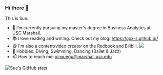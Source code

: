 ### Hi there 👋
This is Sue. 
- 🌱 I’m currently pursuing my master's degree in Business Analytics at USC Marshall. 
-  :books: I love reading and writing. Check out my blog: https://gxx-s.github.io/
- 😄 I'm also a content/video creator on the Redbook and Bilibili. ![](https://img.shields.io/badge/Red%2FXiaohongshu-3300%20Followers-red)
- 🌼 Hobbies: Diving, Swimming, Dancing (Ballet & Jazz) 
- 📫 How to reach me: xinxuegu@marshall.usc.edu

![Sue's GitHub stats](https://github-readme-stats.vercel.app/api?username=GXX-s&show_icons=true&theme=radical)


<!--
**GXX-s/GXX-s** is a ✨ _special_ ✨ repository because its `README.md` (this file) appears on your GitHub profile.

Here are some ideas to get you started:

- 🔭 I’m currently working on ...
- 🌱 I’m currently learning ...
- 👯 I’m looking to collaborate on ...
- 🤔 I’m looking for help with ...
- 💬 Ask me about ...
- 📫 How to reach me: ...
- 😄 Pronouns: ...
- ⚡ Fun fact: ...
-->
